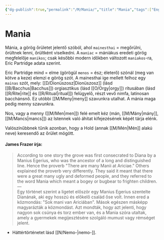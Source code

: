 ```yaml
---
{"dg-publish":true,"permalink":"/M/Mania/","title":"Mania","tags":["Englishtexttranslated"],"created":"2023-10-20T07:07","updated":"2024-10-25T23:19"}
---
```



# Mania

Mánia, a görög őrületet jelentő szóból, ahol `mainesthai` = megőrülni, őrültnek lenni, őrültként viselkedni. A `maniac` = mániákus eredeti görög megfelelője `manikos`; csak későbbi modern időkben változott `maniakos`-ra, Eric Partridge adata szerint.  

Eric Partridge mind = elme (görögül `menos` = ész; életerő) szónál (meg van kötve a keze) elemzi e görög szót. A mainesthai ige mellett felhoz egy `mainas` szót, mely: [[D/Dionüszosz\|Dionüszosz]] (lásd [[B/Bacchus\|Bacchus]]) orgiasztikus (lásd [[O/Orgy\|orgy]]) rítusában (lásd [[R/Rite\|rite]] és [[R/Ritual\|ritual]]) felügyelő, részt vevő nimfa, latinosan bacchánsnő. Ez utóbbi [[M/Meny\|meny]] szavunkra utalhat. A mánia maga pedig menny szavunkra.  

Nos, vagy a menny ([[M/Men\|men]]) felé emelt kéz (mán, [[M/Mány\|mány]], [[M/Mancs\|mancs]]) az Istennek való áhitat kifejezésének képét tárja elénk.  
  
Valószínűbbnek tűnik azonban, hogy a Hold (annak [[M/Mén\|Mén]] alakú neve) keresendő az őrület mögött.  

#### James Frazer írja:  

> According to one story the grove was first consecrated to Diana by a Manius Egerius, who was the ancestor of a long and distinguished line. Hence the proverb "There are many Manii at Ariciae." Others explained the proverb very differently. They said it meant that there were a great many ugly and deformed people, and they referred to the word Mania which meant a bogey or bugbear to frighten children.  
> —  
> Egy történet szerint a ligetet először egy Manius Egerius szentelte Dianának, aki egy hosszú és előkelő család őse volt. Innen ered a közmondás: "Sok mani van Ariciában". Mások egészen másképp magyarázták a közmondást. Azt mondták, hogy azt jelenti, hogy nagyon sok csúnya és torz ember van, és a Mania szóra utaltak, amely a gyermekek megijesztésére szolgáló mumust vagy rémséget jelent.  
- Háttértörténetet lásd [[N/Nemo-\|nemo-]].  